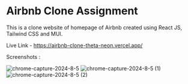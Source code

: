 # Airbnb Clone Assignment

This is a clone website of homepage of Airbnb created using React JS, Tailwind CSS and MUI. 

Live Link - https://airbnb-clone-theta-neon.vercel.app/

Screenshots :

![chrome-capture-2024-8-5](https://github.com/user-attachments/assets/3a992d2a-5897-4c3a-befb-a6f1c88c0e50)
![chrome-capture-2024-8-5 (1)](https://github.com/user-attachments/assets/0eecb78d-a9f0-4195-82fd-e91f6e6440ed)
![chrome-capture-2024-8-5 (2)](https://github.com/user-attachments/assets/1901ad3f-1106-43df-9ab5-101f8d3222f7)


